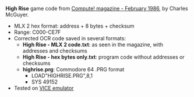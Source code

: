 **High Rise** game code from [Compute! magazine - February 1986](https://archive.org/details/1986-02-compute-magazine/page/n50/), by Charles McGuyer.
* MLX 2 hex format: address + 8 bytes + checksum
* Range: C000-CE7F
* Corrected OCR code saved in several formats:
  * **High Rise - MLX 2 code.txt**: as seen in the magazine, with addresses and checksums
  * **High Rise - hex bytes only.txt**: program code without addresses or checksums
  * **highrise.prg**: Commodore 64 .PRG format
    * LOAD"HIGHRISE.PRG",8,1
    * SYS 49152
* Tested on [VICE emulator](https://vice-emu.sourceforge.io/)
